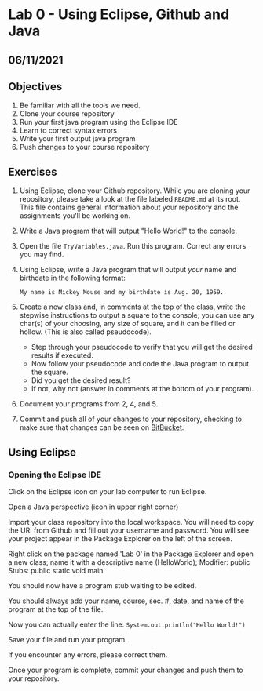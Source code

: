 # Lab 0 - Using Eclipse, Github and Java

## 06/11/2021

## Objectives

1. Be familiar with all the tools we need.
2. Clone your course repository
3. Run your first java program using the Eclipse IDE
4. Learn to correct syntax errors
5. Write your first output java program
6. Push changes to your course repository

## Exercises

1. Using Eclipse, clone your Github repository. While you are cloning your repository, please take a look at the file labeled `README.md` at its root. This file contains general information about your repository and the assignments you'll be working on. 
2. Write a Java program that will output "Hello World!" to the console.
3. Open the file `TryVariables.java`. Run this program. Correct any errors you may find.
4. Using Eclipse, write a Java program that will output _your_ name and birthdate in the following format:

   ```
   My name is Mickey Mouse and my birthdate is Aug. 20, 1959.
   ```

5. Create a new class and, in comments at the top of the class, write the stepwise instructions to output a square to the console; you can use any char(s) of your choosing, any size of square, and it can be filled or hollow. (This is also called pseudocode).

   * Step through your pseudocode to verify that you will get the desired results if executed.
   * Now follow your pseudocode and code the Java program to output the square.
   * Did you get the desired result?
   * If not, why not (answer in comments at the bottom of your program).

6. Document your programs from 2, 4, and 5.
7. Commit and push all of your changes to your repository, checking to make sure that changes can be seen on [BitBucket](www.bitbucket.org).

## Using Eclipse

### Opening the Eclipse IDE

Click on the Eclipse icon on your lab computer to run Eclipse.

Open a Java perspective (icon in upper right corner)

Import your class repository into the local workspace. You will need to copy the URI from Github and fill out your username and password. You will see your project appear in the Package Explorer on the left of the screen.

Right click on the package named 'Lab 0' in the Package Explorer and open a new class; name it with a descriptive name (HelloWorld);
Modifier: public
Stubs: public static void main

You should now have a program stub waiting to be edited.

You should always add your name, course, sec. #, date, and name of the program at the top of the file.

Now you can actually enter the line: `System.out.println("Hello World!")`

Save your file and run your program.

If you encounter any errors, please correct them.

Once your program is complete, commit your changes and push them to your repository.
